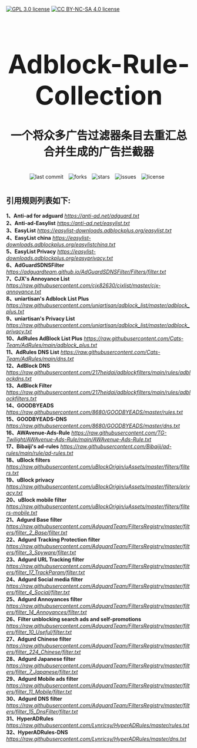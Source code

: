 [![GPL 3.0 license](https://img.shields.io/badge/License-GPL%20v3-blue.svg)](https://github.com/REIJI007/Adblock-Rule-Collection/blob/main/LICENSE-GPL3.0)
[![CC BY-NC-SA 4.0 license](https://img.shields.io/badge/License-CC%20BY--NC--SA%204.0-lightgrey.svg)](https://github.com/REIJI007/Adblock-Rule-Collection/blob/main/LICENSE-CC%20BY-NC-SA%204.0)
<!-- 居中的大标题 -->
<h1 align="center" style="font-size: 70px; margin-bottom: 20px;">Adblock-Rule-Collection</h1>

<!-- 居中的副标题 -->
<h2 align="center" style="font-size: 30px; margin-bottom: 40px;">一个将众多广告过滤器条目去重汇总合并生成的广告拦截器</h2>

<!-- 徽章（根据需要调整） -->
<p align="center" style="margin-bottom: 40px;">
    <img src="https://img.shields.io/badge/last%20commit-today-brightgreen" alt="last commit" style="margin-right: 10px;">
    <img src="https://img.shields.io/github/forks/REIJI007/Adblock-Rule-Collection" alt="forks" style="margin-right: 10px;">
    <img src="https://img.shields.io/github/stars/REIJI007/Adblock-Rule-Collection" alt="stars" style="margin-right: 10px;">
    <img src="https://img.shields.io/github/issues/REIJI007/Adblock-Rule-Collection" alt="issues" style="margin-right: 10px;">
    <img src="https://img.shields.io/github/license/REIJI007/Adblock-Rule-Collection" alt="license" style="margin-right: 10px;">
</p>




## 引用规则列表如下:

**1、Anti-ad for adguard**
*https://anti-ad.net/adguard.txt*
<br>
**2、Anti-ad-Easylist**
*https://anti-ad.net/easylist.txt*
<br>
**3、EasyList**
*https://easylist-downloads.adblockplus.org/easylist.txt*
<br>
**4、EasyList china**
*https://easylist-downloads.adblockplus.org/easylistchina.txt*
<br>
**5、EasyList Privacy**
*https://easylist-downloads.adblockplus.org/easyprivacy.txt*
<br>
**6、AdGuardSDNSFilter**
*https://adguardteam.github.io/AdGuardSDNSFilter/Filters/filter.txt*
<br>
**7、CJX's Annoyance List**
*https://raw.githubusercontent.com/cjx82630/cjxlist/master/cjx-annoyance.txt*
<br>
**8、uniartisan's Adblock List Plus**
*https://raw.githubusercontent.com/uniartisan/adblock_list/master/adblock_plus.txt*
<br>
**9、uniartisan's Privacy List**
*https://raw.githubusercontent.com/uniartisan/adblock_list/master/adblock_privacy.txt*
<br>
**10、AdRules AdBlock List Plus**
*https://raw.githubusercontent.com/Cats-Team/AdRules/main/adblock_plus.txt*
<br>
**11、AdRules DNS List**
*https://raw.githubusercontent.com/Cats-Team/AdRules/main/dns.txt*
<br>
**12、AdBlock DNS**
*https://raw.githubusercontent.com/217heidai/adblockfilters/main/rules/adblockdns.txt*
<br>
**13、AdBlock Filter**
*https://raw.githubusercontent.com/217heidai/adblockfilters/main/rules/adblockfilters.txt*
<br>
**14、GOODBYEADS**
*https://raw.githubusercontent.com/8680/GOODBYEADS/master/rules.txt*
<br>
**15、GOODBYEADS-DNS**
*https://raw.githubusercontent.com/8680/GOODBYEADS/master/dns.txt*
<br>
**16、AWAvenue-Ads-Rule**
*https://raw.githubusercontent.com/TG-Twilight/AWAvenue-Ads-Rule/main/AWAvenue-Ads-Rule.txt*
<br>
**17、Bibaiji's ad-rules**
*https://raw.githubusercontent.com/Bibaiji/ad-rules/main/rule/ad-rules.txt*
<br>
**18、uBlock filters**
*https://raw.githubusercontent.com/uBlockOrigin/uAssets/master/filters/filters.txt*
<br>
**19、uBlock privacy**
*https://raw.githubusercontent.com/uBlockOrigin/uAssets/master/filters/privacy.txt*
<br>
**20、uBlock mobile filter**
*https://raw.githubusercontent.com/uBlockOrigin/uAssets/master/filters/filters-mobile.txt*
<br>
**21、Adgurd Base filter**
*https://raw.githubusercontent.com/AdguardTeam/FiltersRegistry/master/filters/filter_2_Base/filter.txt*
<br>
**22、Adgurd Tracking Protection filter**
*https://raw.githubusercontent.com/AdguardTeam/FiltersRegistry/master/filters/filter_3_Spyware/filter.txt*
<br>
**23、Adgurd URL Tracking filter**
*https://raw.githubusercontent.com/AdguardTeam/FiltersRegistry/master/filters/filter_17_TrackParam/filter.txt*
<br>
**24、Adgurd Social media filter**
*https://raw.githubusercontent.com/AdguardTeam/FiltersRegistry/master/filters/filter_4_Social/filter.txt*
<br>
**25、Adgurd Annoyances filter**
*https://raw.githubusercontent.com/AdguardTeam/FiltersRegistry/master/filters/filter_14_Annoyances/filter.txt*
<br>
**26、Filter unblocking search ads and self-promotions**
*https://raw.githubusercontent.com/AdguardTeam/FiltersRegistry/master/filters/filter_10_Useful/filter.txt*
<br>
**27、Adgurd Chinese filter**
*https://raw.githubusercontent.com/AdguardTeam/FiltersRegistry/master/filters/filter_224_Chinese/filter.txt*
<br>
**28、Adgurd Japanese filter**
*https://raw.githubusercontent.com/AdguardTeam/FiltersRegistry/master/filters/filter_7_Japanese/filter.txt*
<br>
**29、Adgurd Mobile ads filter**
*https://raw.githubusercontent.com/AdguardTeam/FiltersRegistry/master/filters/filter_11_Mobile/filter.txt*
<br>
**30、Adgurd DNS filter**
*https://raw.githubusercontent.com/AdguardTeam/FiltersRegistry/master/filters/filter_15_DnsFilter/filter.txt*
<br>
**31、HyperADRules**
*https://raw.githubusercontent.com/Lynricsy/HyperADRules/master/rules.txt*
<br>
**32、HyperADRules-DNS**
*https://raw.githubusercontent.com/Lynricsy/HyperADRules/master/dns.txt*
